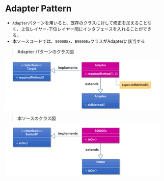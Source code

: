 # Adapter Pattern
- `Adapter`パターンを用いると、既存のクラスに対して修正を加えることなく、上位レイヤー-下位レイヤー間にインタフェースを入れることができる。
- 本ソースコードでは、`S9000Ex`、`B9000Ex`クラスがAdapterに該当する



> **Adapter パターンのクラス図**

<img src="image/Adapter1-1.png">



> **本ソースのクラス図**

<img src="image/Adapter2.png">
